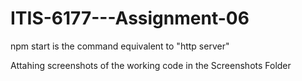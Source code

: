 # ITIS-6177---Assignment-06
npm start is the command equivalent to "http server"

Attahing screenshots of the working code in the Screenshots Folder

